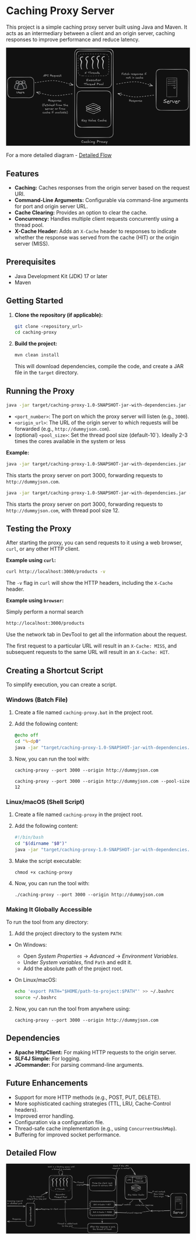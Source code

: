# Caching Proxy Server

This project is a simple caching proxy server built using Java and Maven. It acts as an intermediary between a client and an origin server, caching responses to improve performance and reduce latency.

![Overview](./caching-proxy-diag.png)

For a more detailed diagram - [Detailed Flow](#detailed-flow)

## Features

*   **Caching:**  Caches responses from the origin server based on the request URI.
*   **Command-Line Arguments:** Configurable via command-line arguments for port and origin server URL.
*   **Cache Clearing:**  Provides an option to clear the cache.
*   **Concurrency:** Handles multiple client requests concurrently using a thread pool.
*   **X-Cache Header:** Adds an `X-Cache` header to responses to indicate whether the response was served from the cache (HIT) or the origin server (MISS).

## Prerequisites

*   Java Development Kit (JDK) 17 or later
*   Maven

## Getting Started

1.  **Clone the repository (if applicable):**

    ```bash
    git clone <repository_url>
    cd caching-proxy
    ```

2.  **Build the project:**

    ```bash
    mvn clean install
    ```

    This will download dependencies, compile the code, and create a JAR file in the `target` directory.

## Running the Proxy

```bash
java -jar target/caching-proxy-1.0-SNAPSHOT-jar-with-dependencies.jar --port <port_number> --origin <origin_url>

```

*   `<port_number>`:  The port on which the proxy server will listen (e.g., `3000`).
*   `<origin_url>`: The URL of the origin server to which requests will be forwarded (e.g., `http://dummyjson.com`).
*   (optional) `<pool_size>`: Set the thread pool size (default-10`). Ideally 2-3 times the cores available in the system or less

**Example:**

```bash
java -jar target/caching-proxy-1.0-SNAPSHOT-jar-with-dependencies.jar --port 3000 --origin http://dummyjson.com
```

This starts the proxy server on port 3000, forwarding requests to `http://dummyjson.com`.



```bash
java -jar target/caching-proxy-1.0-SNAPSHOT-jar-with-dependencies.jar --port 3000 --origin http://dummyjson.com --port-size 12
```

This starts the proxy server on port 3000, forwarding requests to `http://dummyjson.com`, with thread pool size 12.




## Testing the Proxy

After starting the proxy, you can send requests to it using a web browser, `curl`, or any other HTTP client.

**Example using `curl`:**

```bash
curl http://localhost:3000/products -v
```

The `-v` flag in `curl` will show the HTTP headers, including the `X-Cache` header.

**Example using `browser`:**

Simply perform a normal search 

```bash
http://localhost:3000/products
```

Use the network tab in DevTool to get all the information about the request.

The first request to a particular URL will result in an `X-Cache: MISS`, and subsequent requests to the same URL will result in an `X-Cache: HIT`.

## Creating a Shortcut Script

To simplify execution, you can create a script.

### Windows (Batch File)

1.  Create a file named `caching-proxy.bat` in the project root.
2.  Add the following content:

    ```bat
    @echo off
    cd "%~dp0"
    java -jar "target/caching-proxy-1.0-SNAPSHOT-jar-with-dependencies.jar" %*
    ```

3.  Now, you can run the tool with:

    ```
    caching-proxy --port 3000 --origin http://dummyjson.com
    ```
    ```
    caching-proxy --port 3000 --origin http://dummyjson.com --pool-size 12
    ```

### Linux/macOS (Shell Script)

1.  Create a file named `caching-proxy` in the project root.
2.  Add the following content:

    ```sh
    #!/bin/bash
    cd "$(dirname "$0")"
    java -jar "target/caching-proxy-1.0-SNAPSHOT-jar-with-dependencies.jar" "$@"
    ```

3.  Make the script executable:

    ```
    chmod +x caching-proxy
    ```

4.  Now, you can run the tool with:

    ```
    ./caching-proxy --port 3000 --origin http://dummyjson.com
    ```


### Making It Globally Accessible

To run the tool from any directory:

1.  Add the project directory to the system `PATH`:
*   On Windows:
    *   Open *System Properties* -> *Advanced* -> *Environment Variables*.
    *   Under *System variables*, find `Path` and edit it.
    *   Add the absolute path of the project root.
*   On Linux/macOS:

    ```sh
    echo 'export PATH="$HOME/path-to-project:$PATH"' >> ~/.bashrc
    source ~/.bashrc
    ```

2.  Now, you can run the tool from anywhere using:

    ```
    caching-proxy --port 3000 --origin http://dummyjson.com
    ```


## Dependencies

*   **Apache HttpClient:**  For making HTTP requests to the origin server.
*   **SLF4J Simple:** For logging.
*   **JCommander:** For parsing command-line arguments.

## Future Enhancements

*   Support for more HTTP methods (e.g., POST, PUT, DELETE).
*   More sophisticated caching strategies (TTL, LRU, Cache-Control headers).
*   Improved error handling.
*   Configuration via a configuration file.
*   Thread-safe cache implementation (e.g., using `ConcurrentHashMap`).
*   Buffering for improved socket performance.

## Detailed Flow
![Overview](./dtl_wrkfl_png.png)